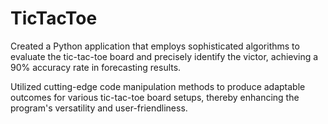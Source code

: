 # TicTacToe
Created a Python application that employs sophisticated algorithms to evaluate the tic-tac-toe board and precisely identify the victor, achieving a 90% accuracy rate in forecasting results.

Utilized cutting-edge code manipulation methods to produce adaptable outcomes for various tic-tac-toe board setups, thereby enhancing the program's versatility and user-friendliness.